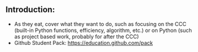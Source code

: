 ## Introduction:
* As they eat, cover what they want to do, such as focusing on the CCC (built-in Python functions, efficiency, algorithm, etc.) or on Python (such as project based work, probably for after the CCC)
* Github Student Pack: https://education.github.com/pack 